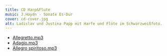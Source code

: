 ```yaml
---
title: CD Harp&Flute
music: J.Haydn - Sonate Es-Dur
cover: cd-cover.jpg
alt: Ladislav und Justina Papp mit Harfe und Flöte im Schwarzweißfoto.
---
```


- [Allegretto.mp3](allegretto.mp3?target=_blank)
- [Adagio.mp3](adagio.mp3?target=_blank)
- [Allegro spiritoso.mp3](allegro_spiritoso.mp3?target=_blank)
